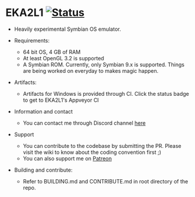 # EKA2L1 [![Status](https://ci.appveyor.com/api/projects/status/hnm73527hkrfrffm/branch/master?svg=true)](https://ci.appveyor.com/project/bentokun/eka2l1-mjiuq)
- Heavily experimental Symbian OS emulator.

- Requirements:
    * 64 bit OS, 4 GB of RAM
    * At least OpenGL 3.2 is supported
    * A Symbian ROM. Currently, only Symbian 9.x is supported. Things are being worked on everyday to makes magic happen.

- Artifacts:
    * Artifacts for Windows is provided through CI. Click the status badge to get to EKA2L1's Appveyor CI
    
- Information and contact
    * You can contact me through Discord channel [here](https://discord.gg/5Bm5SJ9)
    
- Support
    * You can contribute to the codebase by submitting the PR. Please visit the wiki to know about the coding convention first ;)
    * You can also support me on [Patreon](https://www.patreon.com/fewdspuck)

- Building and contribute:
   * Refer to BUILDING.md and CONTRIBUTE.md in root directory of the repo.